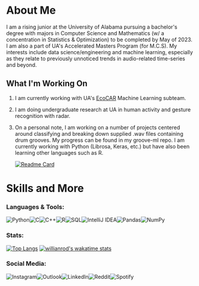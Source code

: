# About Me
I am a rising junior at the University of Alabama pursuing a bachelor's degree with majors in Computer Science and Mathematics (w/ a concentration in Statistics & Optimization) to be completed by May of 2023. I am also a part of UA's Accelerated Masters Program (for M.C.S). My interests include data science/engineering and machine learning, especially as they relate to previously unnoticed trends in audio-related time-series and beyond. 

## What I'm Working On

 1. I am currently working with UA's [EcoCAR](https://avtcseries.org/ecocar-mobility-challenge/) Machine Learning subteam.
 2. I am doing undergraduate research at UA in human activity and gesture recognition with radar.
 3. On a personal note, I am working on a number of projects centered around classifying and breaking down supplied .wav files containing drum grooves. My progress can be found in my groove-ml repo. I am currently working with Python (Librosa, Keras, etc.) but have also been learning other languages such as R.
 
	 [![Readme Card](https://github-readme-stats.vercel.app/api/pin/?username=rgparker1689&repo=groove-ml)](https://github.com/rgparker1689/groove-ml)


# Skills and More
### Languages & Tools:
![Python](https://img.shields.io/badge/python-%2314354C.svg?style=for-the-badge&logo=python&logoColor=white)![C](https://img.shields.io/badge/C-%2300599C.svg?style=for-the-badge&logo=c&logoColor=white)![C++](https://img.shields.io/badge/c++-%2300599C.svg?style=for-the-badge&logo=c%2B%2B&logoColor=white)![R](https://img.shields.io/badge/r-%23276DC3.svg?style=for-the-badge&logo=r&logoColor=white)![SQL](https://img.shields.io/badge/mysql-%23276DC3.svg?style=for-the-badge&logo=mySQL&logoColor=white)![IntelliJ IDEA](https://img.shields.io/badge/jupyter-FF0000.svg?style=for-the-badge&logo=jupyter&logoColor=white)![Pandas](https://img.shields.io/badge/pandas-%23150458.svg?style=for-the-badge&logo=pandas&logoColor=white)![NumPy](https://img.shields.io/badge/numpy-%23013243.svg?style=for-the-badge&logo=numpy&logoColor=white)
### Stats:
[![Top Langs](https://github-readme-stats.vercel.app/api/top-langs/?username=rgparker1689&hide=Makefile&layout=compact&title_color=990000)](https://github.com/rgparker1689)
[![willianrod's wakatime stats](https://github-readme-stats.vercel.app/api/wakatime?username=rgparker1689&layout=compact&title_color=990000)](https://github.com/anuraghazra/github-readme-stats)

### Social Media:
![Instagram](https://img.shields.io/badge/rgparker1689-%23E4405F.svg?style=for-the-badge&logo=Instagram&logoColor=white)![Outlook](https://img.shields.io/badge/rgparker@crimson.ua.edu-0078D4?style=for-the-badge&logo=microsoft-outlook&logoColor=white)![LinkedIn](https://img.shields.io/badge/rileygparker-%230077B5.svg?style=for-the-badge&logo=linkedin&logoColor=white)![Reddit](https://img.shields.io/badge/u/TySpeedy-FF4500?style=for-the-badge&logo=reddit&logoColor=white)![Spotify](https://img.shields.io/badge/Riley_Parker-1ED760?style=for-the-badge&logo=spotify&logoColor=white)
